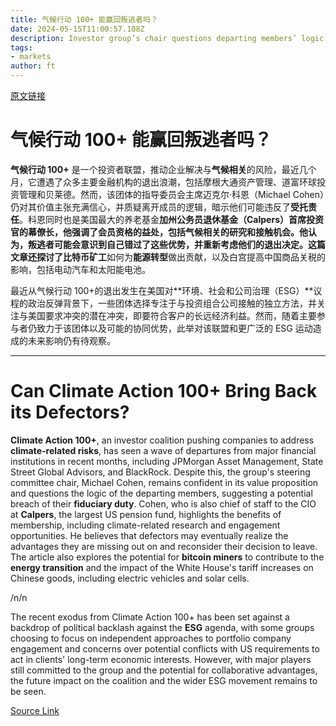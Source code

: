 ```yaml
---
title: 气候行动 100+ 能赢回叛逃者吗？
date: 2024-05-15T11:00:57.108Z
description: Investor group’s chair questions departing members’ logic
tags: 
- markets
author: ft
---
```


[原文链接](https://ft.com/content/6ae809be-2b87-48e9-bac2-d243155fbb49)

# **气候行动 100+** 能赢回叛逃者吗？

**气候行动 100+** 是一个投资者联盟，推动企业解决与**气候相关**的风险，最近几个月，它遭遇了众多主要金融机构的退出浪潮，包括摩根大通资产管理、道富环球投资管理和贝莱德。然而，该团体的指导委员会主席迈克尔·科恩（Michael Cohen）仍对其价值主张充满信心，并质疑离开成员的逻辑，暗示他们可能违反了**受托责任**。科恩同时也是美国最大的养老基金**加州公务员退休基金（Calpers）**首席投资官的幕僚长，他强调了会员资格的益处，包括气候相关的研究和接触机会。他认为，叛逃者可能会意识到自己错过了这些优势，并重新考虑他们的退出决定。这篇文章还探讨了**比特币矿工**如何为**能源转型**做出贡献，以及白宫提高中国商品关税的影响，包括电动汽车和太阳能电池。

最近从气候行动 100+的退出发生在美国对**环境、社会和公司治理（ESG）**议程的政治反弹背景下，一些团体选择专注于与投资组合公司接触的独立方法，并关注与美国要求冲突的潜在冲突，即要符合客户的长远经济利益。然而，随着主要参与者仍致力于该团体以及可能的协同优势，此举对该联盟和更广泛的 ESG 运动造成的未来影响仍有待观察。

---

# Can Climate Action 100+ Bring Back its Defectors? 

**Climate Action 100+**, an investor coalition pushing companies to address **climate-related risks**, has seen a wave of departures from major financial institutions in recent months, including JPMorgan Asset Management, State Street Global Advisors, and BlackRock. Despite this, the group's steering committee chair, Michael Cohen, remains confident in its value proposition and questions the logic of the departing members, suggesting a potential breach of their **fiduciary duty**. Cohen, who is also chief of staff to the CIO at **Calpers**, the largest US pension fund, highlights the benefits of membership, including climate-related research and engagement opportunities. He believes that defectors may eventually realize the advantages they are missing out on and reconsider their decision to leave. The article also explores the potential for **bitcoin miners** to contribute to the **energy transition** and the impact of the White House's tariff increases on Chinese goods, including electric vehicles and solar cells. 

/n/n

The recent exodus from Climate Action 100+ has been set against a backdrop of political backlash against the **ESG** agenda, with some groups choosing to focus on independent approaches to portfolio company engagement and concerns over potential conflicts with US requirements to act in clients' long-term economic interests. However, with major players still committed to the group and the potential for collaborative advantages, the future impact on the coalition and the wider ESG movement remains to be seen.

[Source Link](https://ft.com/content/6ae809be-2b87-48e9-bac2-d243155fbb49)

